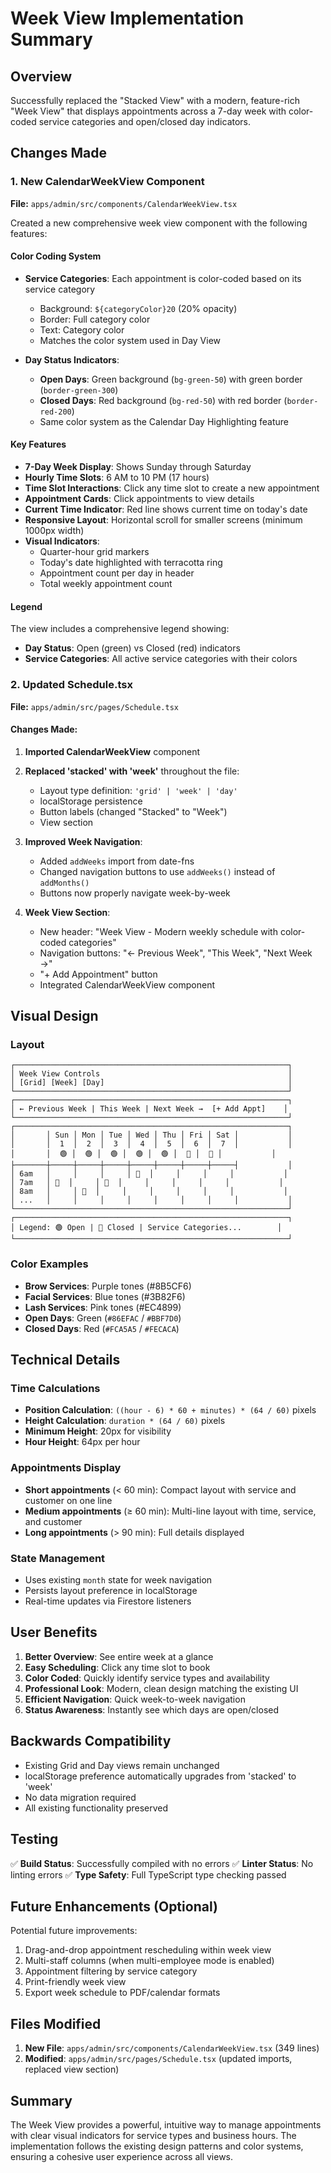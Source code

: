 # Week View Implementation Summary

## Overview
Successfully replaced the "Stacked View" with a modern, feature-rich "Week View" that displays appointments across a 7-day week with color-coded service categories and open/closed day indicators.

## Changes Made

### 1. New CalendarWeekView Component
**File:** `apps/admin/src/components/CalendarWeekView.tsx`

Created a new comprehensive week view component with the following features:

#### Color Coding System
- **Service Categories**: Each appointment is color-coded based on its service category
  - Background: `${categoryColor}20` (20% opacity)
  - Border: Full category color
  - Text: Category color
  - Matches the color system used in Day View

- **Day Status Indicators**:
  - **Open Days**: Green background (`bg-green-50`) with green border (`border-green-300`)
  - **Closed Days**: Red background (`bg-red-50`) with red border (`border-red-200`)
  - Same color system as the Calendar Day Highlighting feature

#### Key Features
- **7-Day Week Display**: Shows Sunday through Saturday
- **Hourly Time Slots**: 6 AM to 10 PM (17 hours)
- **Time Slot Interactions**: Click any time slot to create a new appointment
- **Appointment Cards**: Click appointments to view details
- **Current Time Indicator**: Red line shows current time on today's date
- **Responsive Layout**: Horizontal scroll for smaller screens (minimum 1000px width)
- **Visual Indicators**:
  - Quarter-hour grid markers
  - Today's date highlighted with terracotta ring
  - Appointment count per day in header
  - Total weekly appointment count

#### Legend
The view includes a comprehensive legend showing:
- **Day Status**: Open (green) vs Closed (red) indicators
- **Service Categories**: All active service categories with their colors

### 2. Updated Schedule.tsx
**File:** `apps/admin/src/pages/Schedule.tsx`

#### Changes Made:
1. **Imported CalendarWeekView** component
2. **Replaced 'stacked' with 'week'** throughout the file:
   - Layout type definition: `'grid' | 'week' | 'day'`
   - localStorage persistence
   - Button labels (changed "Stacked" to "Week")
   - View section

3. **Improved Week Navigation**:
   - Added `addWeeks` import from date-fns
   - Changed navigation buttons to use `addWeeks()` instead of `addMonths()`
   - Buttons now properly navigate week-by-week

4. **Week View Section**:
   - New header: "Week View - Modern weekly schedule with color-coded categories"
   - Navigation buttons: "← Previous Week", "This Week", "Next Week →"
   - "+ Add Appointment" button
   - Integrated CalendarWeekView component

## Visual Design

### Layout
```
┌─────────────────────────────────────────────────────────────┐
│ Week View Controls                                          │
│ [Grid] [Week] [Day]                                         │
└─────────────────────────────────────────────────────────────┘
┌─────────────────────────────────────────────────────────────┐
│ ← Previous Week | This Week | Next Week →  [+ Add Appt]    │
└─────────────────────────────────────────────────────────────┘
┌─────────────────────────────────────────────────────────────┐
│       │ Sun │ Mon │ Tue │ Wed │ Thu │ Fri │ Sat │           │
│       │  1  │  2  │  3  │  4  │  5  │  6  │  7  │           │
│       │  🟢 │  🟢 │  🟢 │  🟢 │  🟢 │  🔴 │  🔴 │           │
├───────┼─────┼─────┼─────┼─────┼─────┼─────┼─────┤           │
│ 6am   │     │     │     │ 📅  │     │     │     │           │
│ 7am   │ 📅  │     │ 📅  │     │     │     │     │           │
│ 8am   │     │ 📅  │     │     │     │     │     │           │
│ ...   │     │     │     │     │     │     │     │           │
└─────────────────────────────────────────────────────────────┘
┌─────────────────────────────────────────────────────────────┐
│ Legend: 🟢 Open | 🔴 Closed | Service Categories...        │
└─────────────────────────────────────────────────────────────┘
```

### Color Examples
- **Brow Services**: Purple tones (#8B5CF6)
- **Facial Services**: Blue tones (#3B82F6)
- **Lash Services**: Pink tones (#EC4899)
- **Open Days**: Green (`#86EFAC` / `#BBF7D0`)
- **Closed Days**: Red (`#FCA5A5` / `#FECACA`)

## Technical Details

### Time Calculations
- **Position Calculation**: `((hour - 6) * 60 + minutes) * (64 / 60)` pixels
- **Height Calculation**: `duration * (64 / 60)` pixels
- **Minimum Height**: 20px for visibility
- **Hour Height**: 64px per hour

### Appointments Display
- **Short appointments** (< 60 min): Compact layout with service and customer on one line
- **Medium appointments** (≥ 60 min): Multi-line layout with time, service, and customer
- **Long appointments** (> 90 min): Full details displayed

### State Management
- Uses existing `month` state for week navigation
- Persists layout preference in localStorage
- Real-time updates via Firestore listeners

## User Benefits

1. **Better Overview**: See entire week at a glance
2. **Easy Scheduling**: Click any time slot to book
3. **Color Coded**: Quickly identify service types and availability
4. **Professional Look**: Modern, clean design matching the existing UI
5. **Efficient Navigation**: Quick week-to-week navigation
6. **Status Awareness**: Instantly see which days are open/closed

## Backwards Compatibility

- Existing Grid and Day views remain unchanged
- localStorage preference automatically upgrades from 'stacked' to 'week'
- No data migration required
- All existing functionality preserved

## Testing

✅ **Build Status**: Successfully compiled with no errors
✅ **Linter Status**: No linting errors
✅ **Type Safety**: Full TypeScript type checking passed

## Future Enhancements (Optional)

Potential future improvements:
1. Drag-and-drop appointment rescheduling within week view
2. Multi-staff columns (when multi-employee mode is enabled)
3. Appointment filtering by service category
4. Print-friendly week view
5. Export week schedule to PDF/calendar formats

## Files Modified

1. **New File**: `apps/admin/src/components/CalendarWeekView.tsx` (349 lines)
2. **Modified**: `apps/admin/src/pages/Schedule.tsx` (updated imports, replaced view section)

## Summary

The Week View provides a powerful, intuitive way to manage appointments with clear visual indicators for service types and business hours. The implementation follows the existing design patterns and color systems, ensuring a cohesive user experience across all views.

